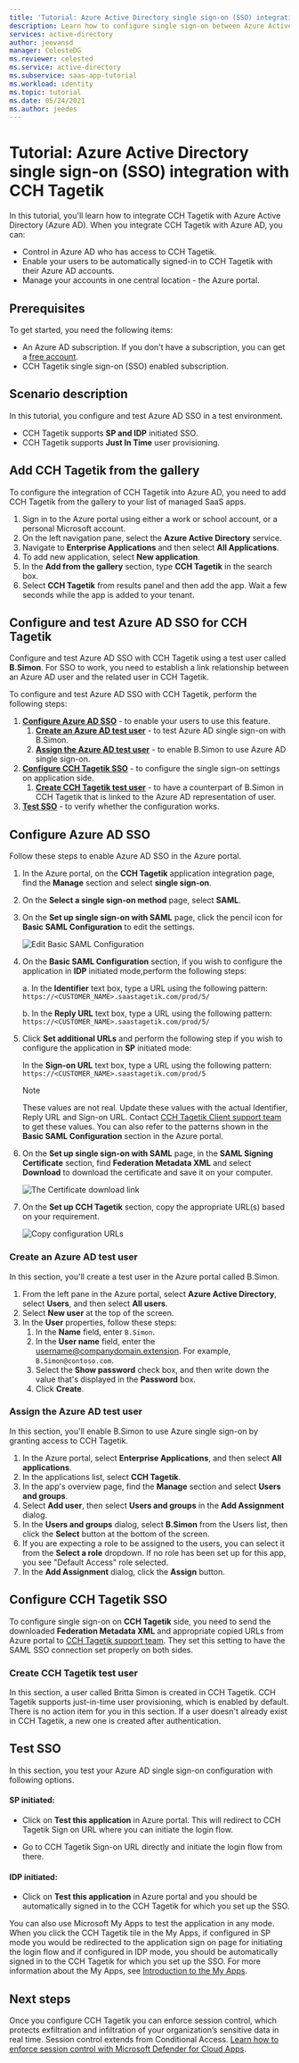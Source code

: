 ```yaml
---
title: 'Tutorial: Azure Active Directory single sign-on (SSO) integration with CCH Tagetik | Microsoft Docs'
description: Learn how to configure single sign-on between Azure Active Directory and CCH Tagetik.
services: active-directory
author: jeevansd
manager: CelesteDG
ms.reviewer: celested
ms.service: active-directory
ms.subservice: saas-app-tutorial
ms.workload: identity
ms.topic: tutorial
ms.date: 05/24/2021
ms.author: jeedes
---
```


# Tutorial: Azure Active Directory single sign-on (SSO) integration with CCH Tagetik

In this tutorial, you'll learn how to integrate CCH Tagetik with Azure Active Directory (Azure AD). When you integrate CCH Tagetik with Azure AD, you can:

* Control in Azure AD who has access to CCH Tagetik.
* Enable your users to be automatically signed-in to CCH Tagetik with their Azure AD accounts.
* Manage your accounts in one central location - the Azure portal.

## Prerequisites

To get started, you need the following items:

* An Azure AD subscription. If you don't have a subscription, you can get a [free account](https://azure.microsoft.com/free/).
* CCH Tagetik single sign-on (SSO) enabled subscription.

## Scenario description

In this tutorial, you configure and test Azure AD SSO in a test environment.

* CCH Tagetik supports **SP and IDP** initiated SSO.
* CCH Tagetik supports **Just In Time** user provisioning.

## Add CCH Tagetik from the gallery

To configure the integration of CCH Tagetik into Azure AD, you need to add CCH Tagetik from the gallery to your list of managed SaaS apps.

1. Sign in to the Azure portal using either a work or school account, or a personal Microsoft account.
1. On the left navigation pane, select the **Azure Active Directory** service.
1. Navigate to **Enterprise Applications** and then select **All Applications**.
1. To add new application, select **New application**.
1. In the **Add from the gallery** section, type **CCH Tagetik** in the search box.
1. Select **CCH Tagetik** from results panel and then add the app. Wait a few seconds while the app is added to your tenant.

## Configure and test Azure AD SSO for CCH Tagetik

Configure and test Azure AD SSO with CCH Tagetik using a test user called **B.Simon**. For SSO to work, you need to establish a link relationship between an Azure AD user and the related user in CCH Tagetik.

To configure and test Azure AD SSO with CCH Tagetik, perform the following steps:

1. **[Configure Azure AD SSO](#configure-azure-ad-sso)** - to enable your users to use this feature.
    1. **[Create an Azure AD test user](#create-an-azure-ad-test-user)** - to test Azure AD single sign-on with B.Simon.
    1. **[Assign the Azure AD test user](#assign-the-azure-ad-test-user)** - to enable B.Simon to use Azure AD single sign-on.
1. **[Configure CCH Tagetik SSO](#configure-cch-tagetik-sso)** - to configure the single sign-on settings on application side.
    1. **[Create CCH Tagetik test user](#create-cch-tagetik-test-user)** - to have a counterpart of B.Simon in CCH Tagetik that is linked to the Azure AD representation of user.
1. **[Test SSO](#test-sso)** - to verify whether the configuration works.

## Configure Azure AD SSO

Follow these steps to enable Azure AD SSO in the Azure portal.

1. In the Azure portal, on the **CCH Tagetik** application integration page, find the **Manage** section and select **single sign-on**.
1. On the **Select a single sign-on method** page, select **SAML**.
1. On the **Set up single sign-on with SAML** page, click the pencil icon for **Basic SAML Configuration** to edit the settings.

   ![Edit Basic SAML Configuration](common/edit-urls.png)

1. On the **Basic SAML Configuration** section, if you wish to configure the application in **IDP** initiated mode,perform the following steps: 

    a. In the **Identifier** text box, type a URL using the following pattern:
    `https://<CUSTOMER_NAME>.saastagetik.com/prod/5/`

    b. In the **Reply URL** text box, type a URL using the following pattern:
    `https://<CUSTOMER_NAME>.saastagetik.com/prod/5/`

1. Click **Set additional URLs** and perform the following step if you wish to configure the application in **SP** initiated mode:

    In the **Sign-on URL** text box, type a URL using the following pattern:
    `https://<CUSTOMER_NAME>.saastagetik.com/prod/5`

	> [!NOTE]
	> These values are not real. Update these values with the actual Identifier, Reply URL and Sign-on URL. Contact [CCH Tagetik Client support team](mailto:tgk-dl-supportmembers@wolterskluwer.com) to get these values. You can also refer to the patterns shown in the **Basic SAML Configuration** section in the Azure portal.

1. On the **Set up single sign-on with SAML** page, in the **SAML Signing Certificate** section,  find **Federation Metadata XML** and select **Download** to download the certificate and save it on your computer.

	![The Certificate download link](common/metadataxml.png)

1. On the **Set up CCH Tagetik** section, copy the appropriate URL(s) based on your requirement.

	![Copy configuration URLs](common/copy-configuration-urls.png)

### Create an Azure AD test user

In this section, you'll create a test user in the Azure portal called B.Simon.

1. From the left pane in the Azure portal, select **Azure Active Directory**, select **Users**, and then select **All users**.
1. Select **New user** at the top of the screen.
1. In the **User** properties, follow these steps:
   1. In the **Name** field, enter `B.Simon`.  
   1. In the **User name** field, enter the username@companydomain.extension. For example, `B.Simon@contoso.com`.
   1. Select the **Show password** check box, and then write down the value that's displayed in the **Password** box.
   1. Click **Create**.

### Assign the Azure AD test user

In this section, you'll enable B.Simon to use Azure single sign-on by granting access to CCH Tagetik.

1. In the Azure portal, select **Enterprise Applications**, and then select **All applications**.
1. In the applications list, select **CCH Tagetik**.
1. In the app's overview page, find the **Manage** section and select **Users and groups**.
1. Select **Add user**, then select **Users and groups** in the **Add Assignment** dialog.
1. In the **Users and groups** dialog, select **B.Simon** from the Users list, then click the **Select** button at the bottom of the screen.
1. If you are expecting a role to be assigned to the users, you can select it from the **Select a role** dropdown. If no role has been set up for this app, you see "Default Access" role selected.
1. In the **Add Assignment** dialog, click the **Assign** button.

## Configure CCH Tagetik SSO

To configure single sign-on on **CCH Tagetik** side, you need to send the downloaded **Federation Metadata XML** and appropriate copied URLs from Azure portal to [CCH Tagetik support team](mailto:tgk-dl-supportmembers@wolterskluwer.com). They set this setting to have the SAML SSO connection set properly on both sides.

### Create CCH Tagetik test user

In this section, a user called Britta Simon is created in CCH Tagetik. CCH Tagetik supports just-in-time user provisioning, which is enabled by default. There is no action item for you in this section. If a user doesn't already exist in CCH Tagetik, a new one is created after authentication.

## Test SSO 

In this section, you test your Azure AD single sign-on configuration with following options. 

#### SP initiated:

* Click on **Test this application** in Azure portal. This will redirect to CCH Tagetik Sign on URL where you can initiate the login flow.  

* Go to CCH Tagetik Sign-on URL directly and initiate the login flow from there.

#### IDP initiated:

* Click on **Test this application** in Azure portal and you should be automatically signed in to the CCH Tagetik for which you set up the SSO. 

You can also use Microsoft My Apps to test the application in any mode. When you click the CCH Tagetik tile in the My Apps, if configured in SP mode you would be redirected to the application sign on page for initiating the login flow and if configured in IDP mode, you should be automatically signed in to the CCH Tagetik for which you set up the SSO. For more information about the My Apps, see [Introduction to the My Apps](https://support.microsoft.com/account-billing/sign-in-and-start-apps-from-the-my-apps-portal-2f3b1bae-0e5a-4a86-a33e-876fbd2a4510).

## Next steps

Once you configure CCH Tagetik you can enforce session control, which protects exfiltration and infiltration of your organization’s sensitive data in real time. Session control extends from Conditional Access. [Learn how to enforce session control with Microsoft Defender for Cloud Apps](/cloud-app-security/proxy-deployment-aad).
